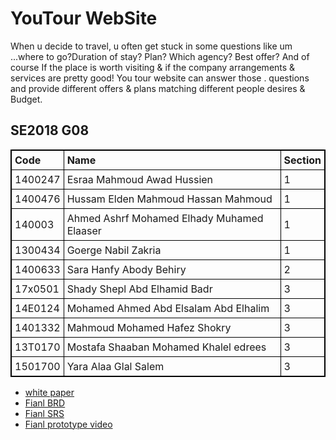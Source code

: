  <h1>YouTour WebSite  </h1>
<p>  When u decide to travel, u often get stuck in some questions like um ...where to go?Duration of stay? Plan? Which agency? Best offer? 
 And of course If the place is worth visiting & if the company arrangements & services are pretty good! You tour website can answer those
. questions and provide different offers & plans matching different people desires & Budget.  </p>











<h2> SE2018 G08</h2>
<style>
table, th, td {
  border: 1px solid black;
  border-collapse: collapse;
}
th, td {
  padding: 5px;
}
th {
  text-align: left;
}
</style>



<table>
<thead>
<tr>
<th>Code</th>
<th>Name</th>
<th>Section</th>
</tr>
</thead>
<tbody>
<tr>
<td>1400247 </td>
<td>  Esraa Mahmoud Awad Hussien</td>
<td>1</td>
</tr>
<tr>
<td> 1400476</td>
<td>Hussam Elden Mahmoud Hassan Mahmoud</td>
<td>1</td>
</tr>
<tr>
<td> 140003</td>
<td>Ahmed Ashrf Mohamed Elhady Muhamed Elaaser</td>
<td>1</td>
</tr>
<tr>
<td>1300434</td>
<td>Goerge Nabil Zakria</td>
<td>1</td>
</tr>
<tr>
<td>1400633</td>
<td>Sara Hanfy Abody Behiry</td>
<td>2</td>
</tr>
<tr>
<td>17x0501 </td>
<td>Shady Shepl Abd Elhamid Badr</td>
<td>3</td>
</tr>
<tr>
<td>14E0124</td>
<td>Mohamed Ahmed Abd Elsalam Abd Elhalim</td>
<td>3</td>
</tr>
<tr>
<td>1401332</td>
<td>Mahmoud Mohamed Hafez Shokry </td>
<td>3</td>
</tr> 
<tr>
<td>13T0170</td>
<td>Mostafa Shaaban Mohamed Khalel edrees</td>
<td>3</td>
</tr>
<tr>
<td>1501700</td>
<td>Yara Alaa Glal Salem</td>
<td>3</td>
</tr>
</tbody>
</table>
  <ul>
<li><a href="https://github.com/Helo88/SE2018G08/blob/master/you%20tour%20website%20white%20paper.docx"> white paper </a> </li>

 <li><a href="https://github.com/Helo88/SE2018G08/blob/master/BRD.pdf"> Fianl BRD </a> </li>

<li><a href="https://github.com/Helo88/SE2018G08/blob/master/srs/SRS%20_updated%20final%20version%20(2).pdf"> Fianl SRS </a> </li>


<li><a href="https://github.com/Helo88/SE2018G08/blob/master/prototype/Prototype%20second%20version.mp4"> Fianl prototype video</a>
</li>


</ul>
